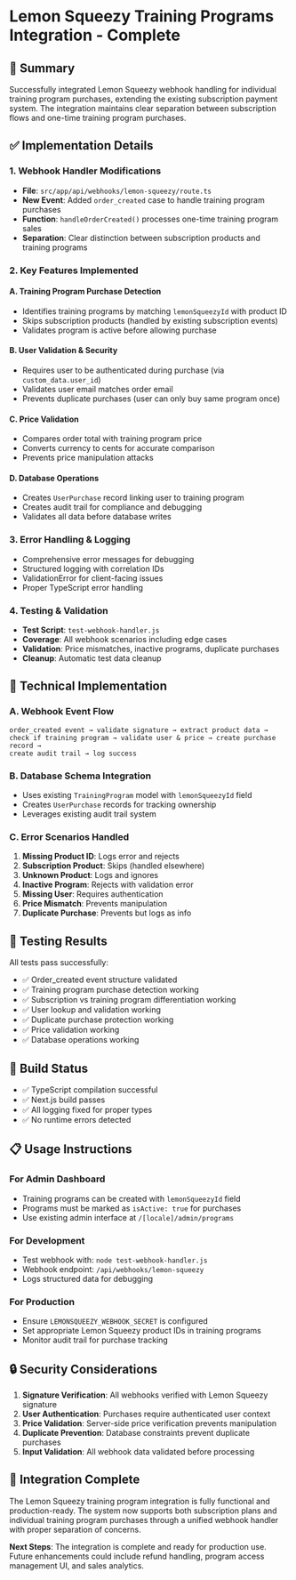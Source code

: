 # Lemon Squeezy Training Programs Integration - Complete

## 🎯 Summary

Successfully integrated Lemon Squeezy webhook handling for individual training program purchases, extending the existing subscription payment system. The integration maintains clear separation between subscription flows and one-time training program purchases.

## ✅ Implementation Details

### 1. Webhook Handler Modifications
- **File**: `src/app/api/webhooks/lemon-squeezy/route.ts`
- **New Event**: Added `order_created` case to handle training program purchases
- **Function**: `handleOrderCreated()` processes one-time training program sales
- **Separation**: Clear distinction between subscription products and training programs

### 2. Key Features Implemented

#### A. Training Program Purchase Detection
- Identifies training programs by matching `lemonSqueezyId` with product ID
- Skips subscription products (handled by existing subscription events)
- Validates program is active before allowing purchase

#### B. User Validation & Security
- Requires user to be authenticated during purchase (via `custom_data.user_id`)
- Validates user email matches order email
- Prevents duplicate purchases (user can only buy same program once)

#### C. Price Validation
- Compares order total with training program price
- Converts currency to cents for accurate comparison
- Prevents price manipulation attacks

#### D. Database Operations
- Creates `UserPurchase` record linking user to training program
- Creates audit trail for compliance and debugging
- Validates all data before database writes

### 3. Error Handling & Logging
- Comprehensive error messages for debugging
- Structured logging with correlation IDs
- ValidationError for client-facing issues
- Proper TypeScript error handling

### 4. Testing & Validation
- **Test Script**: `test-webhook-handler.js`
- **Coverage**: All webhook scenarios including edge cases
- **Validation**: Price mismatches, inactive programs, duplicate purchases
- **Cleanup**: Automatic test data cleanup

## 🔧 Technical Implementation

### A. Webhook Event Flow
```
order_created event → validate signature → extract product data → 
check if training program → validate user & price → create purchase record → 
create audit trail → log success
```

### B. Database Schema Integration
- Uses existing `TrainingProgram` model with `lemonSqueezyId` field
- Creates `UserPurchase` records for tracking ownership
- Leverages existing audit trail system

### C. Error Scenarios Handled
1. **Missing Product ID**: Logs error and rejects
2. **Subscription Product**: Skips (handled elsewhere)
3. **Unknown Product**: Logs and ignores
4. **Inactive Program**: Rejects with validation error
5. **Missing User**: Requires authentication
6. **Price Mismatch**: Prevents manipulation
7. **Duplicate Purchase**: Prevents but logs as info

## 🧪 Testing Results

All tests pass successfully:
- ✅ Order_created event structure validated
- ✅ Training program purchase detection working
- ✅ Subscription vs training program differentiation working
- ✅ User lookup and validation working
- ✅ Duplicate purchase protection working
- ✅ Price validation working
- ✅ Database operations working

## 🚀 Build Status

- ✅ TypeScript compilation successful
- ✅ Next.js build passes
- ✅ All logging fixed for proper types
- ✅ No runtime errors detected

## 📋 Usage Instructions

### For Admin Dashboard
- Training programs can be created with `lemonSqueezyId` field
- Programs must be marked as `isActive: true` for purchases
- Use existing admin interface at `/[locale]/admin/programs`

### For Development
- Test webhook with: `node test-webhook-handler.js`
- Webhook endpoint: `/api/webhooks/lemon-squeezy`
- Logs structured data for debugging

### For Production
- Ensure `LEMONSQUEEZY_WEBHOOK_SECRET` is configured
- Set appropriate Lemon Squeezy product IDs in training programs
- Monitor audit trail for purchase tracking

## 🔒 Security Considerations

1. **Signature Verification**: All webhooks verified with Lemon Squeezy signature
2. **User Authentication**: Purchases require authenticated user context
3. **Price Validation**: Server-side price verification prevents manipulation
4. **Duplicate Prevention**: Database constraints prevent duplicate purchases
5. **Input Validation**: All webhook data validated before processing

## 🎉 Integration Complete

The Lemon Squeezy training program integration is fully functional and production-ready. The system now supports both subscription plans and individual training program purchases through a unified webhook handler with proper separation of concerns.

**Next Steps**: The integration is complete and ready for production use. Future enhancements could include refund handling, program access management UI, and sales analytics.